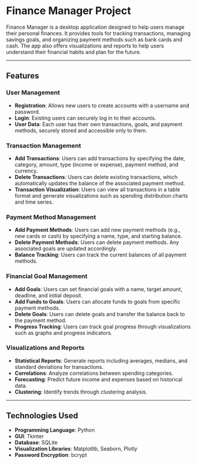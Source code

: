 # Finance Manager Project

Finance Manager is a desktop application designed to help users manage their personal finances. It provides tools for tracking transactions, managing savings goals, and organizing payment methods such as bank cards and cash. The app also offers visualizations and reports to help users understand their financial habits and plan for the future.

---

## Features

### User Management
- **Registration**: Allows new users to create accounts with a username and password.
- **Login**: Existing users can securely log in to their accounts.
- **User Data**: Each user has their own transactions, goals, and payment methods, securely stored and accessible only to them.

### Transaction Management
- **Add Transactions**: Users can add transactions by specifying the date, category, amount, type (income or expense), payment method, and currency.
- **Delete Transactions**: Users can delete existing transactions, which automatically updates the balance of the associated payment method.
- **Transaction Visualization**: Users can view all transactions in a table format and generate visualizations such as spending distribution charts and time series.

### Payment Method Management
- **Add Payment Methods**: Users can add new payment methods (e.g., new cards or cash) by specifying a name, type, and starting balance.
- **Delete Payment Methods**: Users can delete payment methods. Any associated goals are updated accordingly.
- **Balance Tracking**: Users can track the current balances of all payment methods.

### Financial Goal Management
- **Add Goals**: Users can set financial goals with a name, target amount, deadline, and initial deposit.
- **Add Funds to Goals**: Users can allocate funds to goals from specific payment methods.
- **Delete Goals**: Users can delete goals and transfer the balance back to the payment method.
- **Progress Tracking**: Users can track goal progress through visualizations such as graphs and progress indicators.

### Visualizations and Reports
- **Statistical Reports**: Generate reports including averages, medians, and standard deviations for transactions.
- **Correlations**: Analyze correlations between spending categories.
- **Forecasting**: Predict future income and expenses based on historical data.
- **Clustering**: Identify trends through clustering analysis.

---

## Technologies Used
- **Programming Language**: Python  
- **GUI**: Tkinter  
- **Database**: SQLite  
- **Visualization Libraries**: Matplotlib, Seaborn, Plotly  
- **Password Encryption**: bcrypt  
